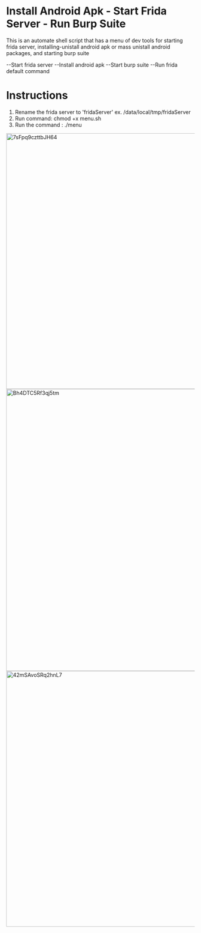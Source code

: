 # Install Android Apk - Start Frida Server - Run Burp Suite
This is an automate shell script that has a menu of dev tools for starting frida server, installing-unistall android apk or mass unistall android packages, and starting burp suite

--Start frida server
--Install android apk
--Start burp suite
--Run frida default command

# Instructions

1) Rename the frida server to 'fridaServer' ex. /data/local/tmp/fridaServer
2) Run command: chmod +x menu.sh
3) Run the command : ./menu 

<img width="682" alt="7sFpq9czttbJH64" src="https://user-images.githubusercontent.com/4541512/160807680-e114b074-7e51-4119-b8dd-6ac2454fcc5a.png">

<img width="752" alt="Bh4DTC5Rf3qj5tm" src="https://user-images.githubusercontent.com/4541512/161033568-f46f47fb-20d7-416b-9615-642374ad6489.png">

<img width="682" alt="42mSAvoSRq2hnL7" src="https://user-images.githubusercontent.com/4541512/160807781-d139b805-fa0a-485e-b385-3ee8766b81de.png">
